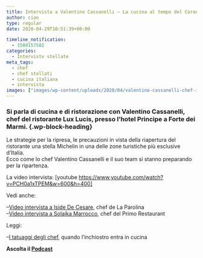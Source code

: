 ```yaml
---
title: Intervista a Valentino Cassanelli – La cucina al tempo del Coronavirus
author: ciao
type: regular
date: 2020-04-29T10:51:39+00:00

timeline_notification:
  - 1588157502
categories:
  - Interviste stellate
meta_tags:
  - chef
  - chef stellati
  - cucina italiana
  - intervista
images: ["images/wp-content/uploads/2020/04/valentino-cassanelli-chef-intervista-ale-pepe.webp"]
---
```

### Si parla di cucina e di ristorazione con Valentino Cassanelli, chef del ristorante Lux Lucis, presso l&#8217;hotel Principe a Forte dei Marmi. {.wp-block-heading}

Le strategie per la ripresa, le precauzioni in vista della riapertura del ristorante una stella Michelin in una delle zone turistiche più esclusive d&#8217;Italia.  
Ecco come lo chef Valentino Cassanelli e il suo team si stanno preparando per la ripartenza.

La video intervista: [youtube https://www.youtube.com/watch?v=PCH0a1xTPEM&w=600&h=400] 

Vedi anche:

&#8211;<a rel="noreferrer noopener" href="https://aleepepe.com/2020/04/19/intervista-iside-de-cesare/" target="_blank">Video intervista a Iside De Cesare</a>, chef de La Parolina  
&#8211;<a rel="noreferrer noopener" href="https://aleepepe.com/2020/04/11/intervista-solaika-marrocco/" target="_blank">Video intervista a Solaika Marrocco</a>, chef del Primo Restaurant 

Leggi:

&#8211;<a rel="noreferrer noopener" href="https://aleepepe.com/2020/04/22/tatuaggi-degli-chef/" target="_blank">I tatuaggi degli chef</a>, quando l&#8217;inchiostro entra in cucina

<p class="has-text-align-center">
  <strong>Ascolta il <a rel="noreferrer noopener" href="https://apple.co/352xcOm" target="_blank">Podcast</a></strong>
</p>